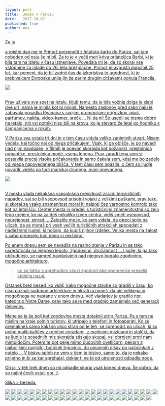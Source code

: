 ```yaml
---
layout: post
title:  Jesen v Parizu
date:   2017-10-02
published: true
author: Ana
---
```


<p class="intro"><span class="dropcap">Z</span>e je <a href="/blog/queenstown"></p>a rojstni dan me je Primož presenetil z letalsko karto do Pariza, saj tam nobeden od naju še ni bil. Za to je v večji meri kriva prijateljica Barbi, ki je bila tam na izletu v času izmenjave. Povedala mi je, da so skoraj vse vstopnine za mlade do 26. leta brezplačne. Primož je avgusta dopolnil 25 let, kar pomeni, da je bil zadnji čas da izkoristiva to ugodnost, ki jo prebivalcem Evropske unije (in še parim drugim državam) ponuja Francija.</p>

<div class="photoset-grid" data-layout="1"> 
    <img src="/assets/images/33paris/01.jpg" data-title="" data-lightbox="gr1">
</div><br/>

Prav uživala sva spet na letalu, kljub temu, da je bila vožnja dolga le slabi dve uri, nama je minila kot bi mignil. Namesto zaslonov pred sabo naju je zabavala posadka Ryanaira s svojimi promocijami prigrizkov, pijač, parfumov, nakita, video-kamer, srečk ... Ni da ni! Še usedli se nismo dobro na letalo, niti vsi potniki niso bili na krovu, ko je stevard že letal po hodniku s šampanjcema v rokah.

V Parizu sva ostala tri dni in v tem času videla veliko zanimivih stvari. Nisem vedela, kaj točno naj od njega pričakujem. Vsak, ki ga obišče, je po navadi nad njim navdušen, v filmih je opevan skorajda kot božanski, prestolnica romantike, prestolnica mode, vsega lepega. Prav zaradi tega sem si postavila precej visoka pričakovanja in samo čakala sem, kdaj me bo zadelo od vsega napovedanega blišča. V tem času sem opazila, o čem so ljudje govorili, videla pa tudi marsikaj drugega, manj opevanega.

<div class="photoset-grid" data-layout="1"> 
    <img src="/assets/images/33paris/25.jpg" data-title="" data-lightbox="gr1">
</div><br/>

V mestu vlada nekakšna vsesplošna previdnost zaradi terorističnih napadov, saj so bili vsepovsod prisotni vojaki z velikimi puškami, prav tako, si skoraj za vsako znamenitost moral iti najprej čez varnostno kontrolo tako kot na letališču. Center mesta in predeli s turističnimi znamenitostmi so zelo lepo urejeni, ko pa zaideš nekoliko izven centra, vidiš smeti vsepovsod, neurejenost, smrad ... Žalostilo me je, ko sem videla, da otroci spijo na ulicah, da se moraš pri vseh večjih turističnih atrakcijah spopadati z nadležnimi ljudmi, ki hočejo, da kupiš njihov izdelek. Velika mesta na žalost s sabo prinesejo tudi bedo in revščino. 

Po enem dnevu sem se navadila na realno stanje v Parizu in se tako osredotočila na njegovo lepoto, zgodovino, družabnost ... Ljudje, ki ga tako občudujejo, se namreč navdušujejo nad njegovo bogato zgodovino, mogočno arhitekturo, 

<blockquote>ko se lahko s sprehodom skozi zgodovinske spomenike preseliš stoletja nazaj.</blockquote>

Ostaneš brez besed, ko vidiš, kako mogočne stavbe so gradili v času, ko niso poznali sodobne arhitekture in hkrati razumeš, da nič velikega in mogočnega ne nastane v enem dnevu. Več vladarjev je gradilo npr. katedralo Notre Dame, prav tako se je med gradnjo zamenjalo več generacij delavcev.

Mene se je še bolj kot zgodovina mesta dotaknil utrip Pariza. Pa s tem ne mislim na kraje polnih turistov, ki utripajo s telefoni in fotoaparati. Ko se premakneš samo kakšno ulico stran od le teh, se sprehodiš po ulicah, ki so polne malih kafičev z rdečimi ceradami, z majhnimi mizicami in stolčki, da se ljudje iz sosednjih miz skorajda stiskajo skupaj, vsi obrnjeni proti nam mimoidočim. Potem te pot pelje mimo čudovitih cvetličarn, pekarn z najboljšimi rogljički, butičnih trgovinic, do omamnih dišav po palačinkah z nutelo ... V bistvu sploh ne vem v čem je bistvo, samo to, da je nekako prijetno in bi se kar sprehajal, dokler ti ne bi od utrujenosti odpadle noge. 

Oh ja, v teh treh dneh so mi odpadle skoraj vsak konec dneva. 
Še dobro, da so najini čevlji ostali gor. ;)

Slika > beseda.

<div class="photoset-grid" data-layout="33133333333333333"> 
    <img src="/assets/images/33paris/02.jpg" data-title="" data-lightbox="gr1">
    <img src="/assets/images/33paris/03.jpg" data-title="" data-lightbox="gr1">
    <img src="/assets/images/33paris/04.jpg" data-title="" data-lightbox="gr1">
    <img src="/assets/images/33paris/21.jpg" data-title="" data-lightbox="gr1">
    <img src="/assets/images/33paris/22.jpg" data-title="" data-lightbox="gr1">
    <img src="/assets/images/33paris/05.jpg" data-title="" data-lightbox="gr1">
    <img src="/assets/images/33paris/23.jpg" data-title="" data-lightbox="gr1">
    <img src="/assets/images/33paris/24.jpg" data-title="" data-lightbox="gr1">
    <img src="/assets/images/33paris/06.jpg" data-title="" data-lightbox="gr1">
    <img src="/assets/images/33paris/07.jpg" data-title="" data-lightbox="gr1">
    <img src="/assets/images/33paris/26.jpg" data-title="" data-lightbox="gr1">
    <img src="/assets/images/33paris/08.jpg" data-title="" data-lightbox="gr1">
    <img src="/assets/images/33paris/27.jpg" data-title="" data-lightbox="gr1">
    <img src="/assets/images/33paris/28.jpg" data-title="" data-lightbox="gr1">
    <img src="/assets/images/33paris/29.jpg" data-title="" data-lightbox="gr1">
    <img src="/assets/images/33paris/09.jpg" data-title="" data-lightbox="gr1">
    <img src="/assets/images/33paris/30.jpg" data-title="" data-lightbox="gr1">
    <img src="/assets/images/33paris/51.jpg" data-title="" data-lightbox="gr1">
    <img src="/assets/images/33paris/50.jpg" data-title="" data-lightbox="gr1">
    <img src="/assets/images/33paris/31.jpg" data-title="" data-lightbox="gr1">
    <img src="/assets/images/33paris/32.jpg" data-title="" data-lightbox="gr1">
    <img src="/assets/images/33paris/33.jpg" data-title="" data-lightbox="gr1">
    <img src="/assets/images/33paris/34.jpg" data-title="" data-lightbox="gr1">
    <img src="/assets/images/33paris/38.jpg" data-title="" data-lightbox="gr1">
    <img src="/assets/images/33paris/10.jpg" data-title="" data-lightbox="gr1">
    <img src="/assets/images/33paris/35.jpg" data-title="" data-lightbox="gr1">
    <img src="/assets/images/33paris/11.jpg" data-title="" data-lightbox="gr1">
    <img src="/assets/images/33paris/36.jpg" data-title="" data-lightbox="gr1">
    <img src="/assets/images/33paris/37.jpg" data-title="" data-lightbox="gr1">
    <img src="/assets/images/33paris/39.jpg" data-title="" data-lightbox="gr1">
    <img src="/assets/images/33paris/40.jpg" data-title="" data-lightbox="gr1">
    <img src="/assets/images/33paris/12.jpg" data-title="" data-lightbox="gr1">
    <img src="/assets/images/33paris/13.jpg" data-title="" data-lightbox="gr1">
    <img src="/assets/images/33paris/41.jpg" data-title="" data-lightbox="gr1">
    <img src="/assets/images/33paris/14.jpg" data-title="" data-lightbox="gr1">
    <img src="/assets/images/33paris/46.jpg" data-title="" data-lightbox="gr1">
    <img src="/assets/images/33paris/15.jpg" data-title="" data-lightbox="gr1">
    <img src="/assets/images/33paris/47.jpg" data-title="" data-lightbox="gr1">
    <img src="/assets/images/33paris/16.jpg" data-title="" data-lightbox="gr1">
    <img src="/assets/images/33paris/17.jpg" data-title="" data-lightbox="gr1">
    <img src="/assets/images/33paris/18.jpg" data-title="" data-lightbox="gr1">
    <img src="/assets/images/33paris/48.jpg" data-title="" data-lightbox="gr1">
    <img src="/assets/images/33paris/42.jpg" data-title="" data-lightbox="gr1">
    <img src="/assets/images/33paris/43.jpg" data-title="" data-lightbox="gr1">
    <img src="/assets/images/33paris/45.jpg" data-title="" data-lightbox="gr1">
    <img src="/assets/images/33paris/44.jpg" data-title="" data-lightbox="gr1">
    <img src="/assets/images/33paris/49.jpg" data-title="" data-lightbox="gr1">
    <img src="/assets/images/33paris/19.jpg" data-title="" data-lightbox="gr1">
    <img src="/assets/images/33paris/20.jpg" data-title="" data-lightbox="gr1">
</div><br/>

















 




